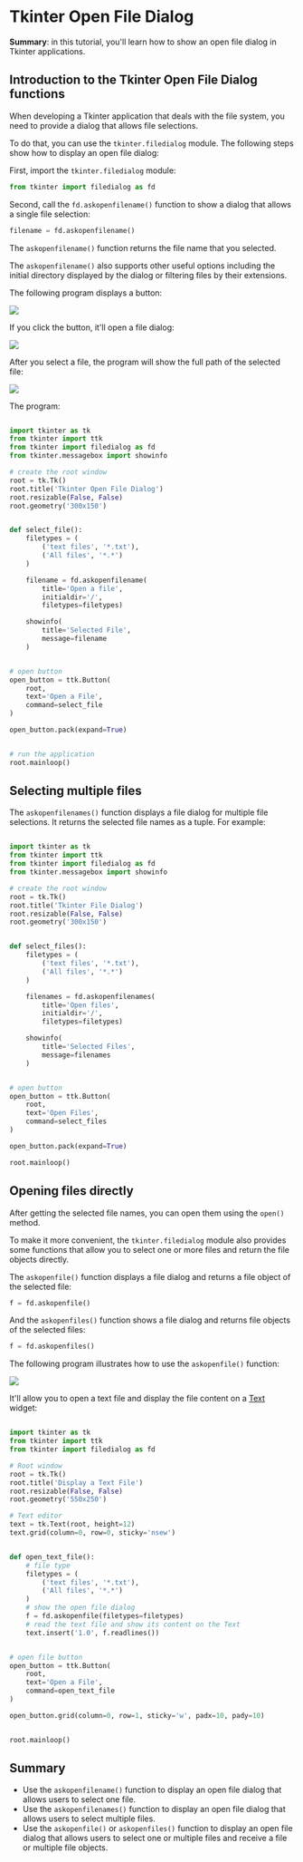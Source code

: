 
Tkinter Open File Dialog
========================

**Summary**: in this tutorial, you'll learn how to show an open file dialog in Tkinter applications.

Introduction to the Tkinter Open File Dialog functions
------------------------------------------------------

When developing a Tkinter application that deals with the file system, you need to provide a dialog that allows file selections.

To do that, you can use the `tkinter.filedialog` module. The following steps show how to display an open file dialog:

First, import the `tkinter.filedialog` module:

```python
from tkinter import filedialog as fd
```

Second, call the `fd.askopenfilename()` function to show a dialog that allows a single file selection:

```python
filename = fd.askopenfilename()
```

The `askopenfilename()` function returns the file name that you selected.

The `askopenfilename()` also supports other useful options including the initial directory displayed by the dialog or filtering files by their extensions.

The following program displays a button:

![](Tkinter-Open-File-Dialog.png)

If you click the button, it'll open a file dialog:


![](Tkinter-Open-File-Dialog-Example.png)

After you select a file, the program will show the full path of the selected file:

![](Tkinter-Open-File-Dialog-MessageBox.png)

The program:

```python

import tkinter as tk
from tkinter import ttk
from tkinter import filedialog as fd
from tkinter.messagebox import showinfo

# create the root window
root = tk.Tk()
root.title('Tkinter Open File Dialog')
root.resizable(False, False)
root.geometry('300x150')


def select_file():
    filetypes = (
        ('text files', '*.txt'),
        ('All files', '*.*')
    )

    filename = fd.askopenfilename(
        title='Open a file',
        initialdir='/',
        filetypes=filetypes)

    showinfo(
        title='Selected File',
        message=filename
    )


# open button
open_button = ttk.Button(
    root,
    text='Open a File',
    command=select_file
)

open_button.pack(expand=True)


# run the application
root.mainloop()

```

Selecting multiple files
------------------------

The `askopenfilenames()` function displays a file dialog for multiple file selections. It returns the selected file names as a tuple. For example:

```python

import tkinter as tk
from tkinter import ttk
from tkinter import filedialog as fd
from tkinter.messagebox import showinfo

# create the root window
root = tk.Tk()
root.title('Tkinter File Dialog')
root.resizable(False, False)
root.geometry('300x150')


def select_files():
    filetypes = (
        ('text files', '*.txt'),
        ('All files', '*.*')
    )

    filenames = fd.askopenfilenames(
        title='Open files',
        initialdir='/',
        filetypes=filetypes)

    showinfo(
        title='Selected Files',
        message=filenames
    )


# open button
open_button = ttk.Button(
    root,
    text='Open Files',
    command=select_files
)

open_button.pack(expand=True)

root.mainloop()
```

Opening files directly
----------------------

After getting the selected file names, you can open them using the `open()` method.

To make it more convenient, the `tkinter.filedialog` module also provides some functions that allow you to select one or more files and return the file objects directly.

The `askopenfile()` function displays a file dialog and returns a file object of the selected file:

```python
f = fd.askopenfile()
```

And the `askopenfiles()` function shows a file dialog and returns file objects of the selected files:

```python
f = fd.askopenfiles()
```

The following program illustrates how to use the `askopenfile()` function:


![](Tkinter-Open-File-Dialog-Display-a-File.png)

It'll allow you to open a text file and display the file content on a [Text](https://www.pythontutorial.net/tkinter/tkinter-text/) widget:

```python

import tkinter as tk
from tkinter import ttk
from tkinter import filedialog as fd

# Root window
root = tk.Tk()
root.title('Display a Text File')
root.resizable(False, False)
root.geometry('550x250')

# Text editor
text = tk.Text(root, height=12)
text.grid(column=0, row=0, sticky='nsew')


def open_text_file():
    # file type
    filetypes = (
        ('text files', '*.txt'),
        ('All files', '*.*')
    )
    # show the open file dialog
    f = fd.askopenfile(filetypes=filetypes)
    # read the text file and show its content on the Text
    text.insert('1.0', f.readlines())


# open file button
open_button = ttk.Button(
    root,
    text='Open a File',
    command=open_text_file
)

open_button.grid(column=0, row=1, sticky='w', padx=10, pady=10)


root.mainloop()
```

Summary
-------

-   Use the `askopenfilename()` function to display an open file dialog that allows users to select one file.
-   Use the `askopenfilenames()` function to display an open file dialog that allows users to select multiple files.
-   Use the `askopenfile()` or `askopenfiles()` function to display an open file dialog that allows users to select one or multiple files and receive a file or multiple file objects.

